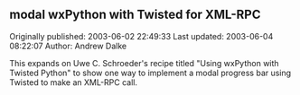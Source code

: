 ## modal wxPython with Twisted for XML-RPC 
Originally published: 2003-06-02 22:49:33 
Last updated: 2003-06-04 08:22:07 
Author: Andrew Dalke 
 
This expands on Uwe C. Schroeder's recipe titled "Using wxPython with Twisted Python" to show one way to implement a modal progress bar using Twisted to make an XML-RPC call.